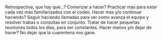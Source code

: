 Retrospectiva, que hay que...?
Comenzar a hacer? 
Practicar mas para estar cada vez mas familiarizados con el codeo.
Hacer mas y/o continuar haciendo?
Seguir haciendo llamadas para ver como avanza el equipo y resolver trabas o consultas en conjunto. Tratar de hacer pequeñas reuniones todos los días, para ser constantes.
Hacer menos y/o dejar de hacer?
No dejar que la cuarentena nos gane.
